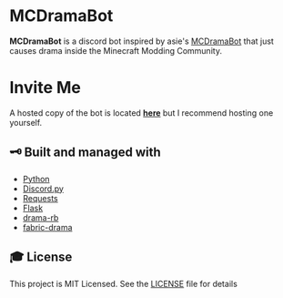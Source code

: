 # MCDramaBot

**MCDramaBot** is a discord bot inspired by asie's [MCDramaBot](https://ftb.gamepedia.com/Minecraft_Drama_Generator) that just causes drama inside the Minecraft Modding Community.

# Invite Me

A hosted copy of the bot is located **[here](https://discord.com/oauth2/authorize?client_id=720235731028541440&permissions=0&scope=bot)** but I recommend hosting one yourself.

## 🗝 Built and managed with 
* [Python](https://www.python.org/)
* [Discord.py](https://discordpy.readthedocs.io/en/latest/index.html)
* [Requests](https://requests.readthedocs.io/)
* [Flask](https://flask.palletsprojects.com/)
* [drama-rb](https://github.com/elifoster/drama-rb)
* [fabric-drama](https://github.com/fabric-community/MCDrama)

## 🎓 License
This project is MIT Licensed. See the [LICENSE](LICENSE.md) file for details
